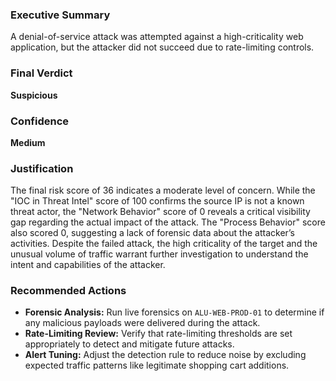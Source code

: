 ### Executive Summary
A denial-of-service attack was attempted against a high-criticality web application, but the attacker did not succeed due to rate-limiting controls.

### Final Verdict
**Suspicious**

### Confidence
**Medium**

### Justification
The final risk score of 36 indicates a moderate level of concern. While the "IOC in Threat Intel" score of 100 confirms the source IP is not a known threat actor, the "Network Behavior" score of 0 reveals a critical visibility gap regarding the actual impact of the attack. The "Process Behavior" score also scored 0, suggesting a lack of forensic data about the attacker’s activities. Despite the failed attack, the high criticality of the target and the unusual volume of traffic warrant further investigation to understand the intent and capabilities of the attacker.

### Recommended Actions
- **Forensic Analysis:** Run live forensics on `ALU-WEB-PROD-01` to determine if any malicious payloads were delivered during the attack.
- **Rate-Limiting Review:** Verify that rate-limiting thresholds are set appropriately to detect and mitigate future attacks.
- **Alert Tuning:** Adjust the detection rule to reduce noise by excluding expected traffic patterns like legitimate shopping cart additions.